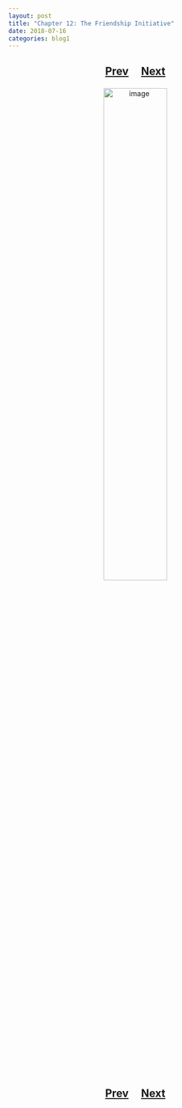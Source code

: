 ```yaml
---
layout: post
title: "Chapter 12: The Friendship Initiative"
date: 2018-07-16
categories: blog1
---
```


<h2>
  <p style="text-align:center;">
    <a href="/wingsofthechorus/archive/2018/07/09/chapter11">Prev</a>
    &nbsp;&nbsp;&nbsp;
    <a href="/wingsofthechorus/archive/2018/07/28/chapter13">Next</a>
  </p>
</h2>

<p style="text-align:center;">
  <img src="/wingsofthechorus/images/comics/c12.png" width="50%" alt="image"/>
</p>

<h2>
  <p style="text-align:center;">
    <a href="/wingsofthechorus/archive/2018/07/09/chapter11">Prev</a>
    &nbsp;&nbsp;&nbsp;
    <a href="/wingsofthechorus/archive/2018/07/28/chapter13">Next</a>
  </p>
</h2>
